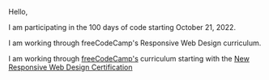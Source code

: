 Hello, 

I am participating in the 100 days of code starting October 21, 2022. 

I am working through freeCodeCamp's Responsive Web Design curriculum. 
 
 I am working through [freeCodeCamp's](https://www.freecodecamp.org/) curriculum starting with the [New Responsive Web Design Certification](https://www.freecodecamp.org/learn/2022/responsive-web-design/)